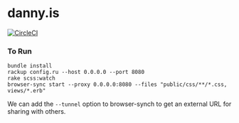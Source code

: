 # danny.is

[![CircleCI](https://circleci.com/gh/dannysmith/dannyis.svg?style=svg)](https://circleci.com/gh/dannysmith/dannyis)

### To Run

```shell
bundle install
rackup config.ru --host 0.0.0.0 --port 8080
rake scss:watch
browser-sync start --proxy 0.0.0.0:8080 --files "public/css/**/*.css, views/*.erb"
```

We can add the `--tunnel` option to browser-synch to get an external URL for sharing with others.
